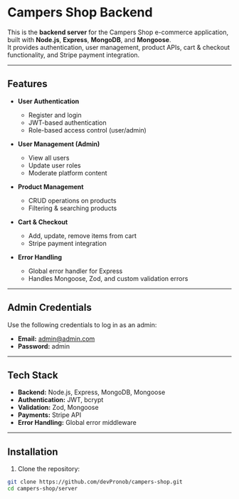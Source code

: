 # Campers Shop Backend

This is the **backend server** for the Campers Shop e-commerce application, built with **Node.js**, **Express**, **MongoDB**, and **Mongoose**.  
It provides authentication, user management, product APIs, cart & checkout functionality, and Stripe payment integration.

---

## Features

- **User Authentication**
  - Register and login
  - JWT-based authentication
  - Role-based access control (user/admin)
  
- **User Management (Admin)**
  - View all users
  - Update user roles
  - Moderate platform content

- **Product Management**
  - CRUD operations on products
  - Filtering & searching products

- **Cart & Checkout**
  - Add, update, remove items from cart
  - Stripe payment integration

- **Error Handling**
  - Global error handler for Express
  - Handles Mongoose, Zod, and custom validation errors

---

## Admin Credentials

Use the following credentials to log in as an admin:

- **Email:** admin@admin.com  
- **Password:** admin

---

## Tech Stack

- **Backend:** Node.js, Express, MongoDB, Mongoose
- **Authentication:** JWT, bcrypt
- **Validation:** Zod, Mongoose
- **Payments:** Stripe API
- **Error Handling:** Global error middleware

---

## Installation

1. Clone the repository:

```bash
git clone https://github.com/devPronob/campers-shop.git
cd campers-shop/server
